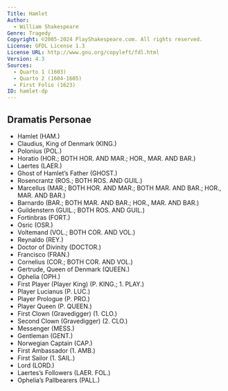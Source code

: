 ```yaml
---
Title: Hamlet
Author: 
  - William Shakespeare
Genre: Tragedy
Copyright: ©2005-2024 PlayShakespeare.com. All rights reserved.
License: GFDL License 1.3
License URL: http://www.gnu.org/copyleft/fdl.html
Version: 4.3
Sources:
  - Quarto 1 (1603)
  - Quarto 2 (1604-1605)
  - First Folio (1623)
ID: hamlet-dp
---
```


## Dramatis Personae


- Hamlet (HAM.)
- Claudius, King of Denmark (KING.)
- Polonius (POL.)
- Horatio (HOR.; BOTH HOR. AND MAR.; HOR., MAR. AND BAR.)
- Laertes (LAER.)
- Ghost of Hamlet’s Father (GHOST.)
- Rosencrantz (ROS.; BOTH ROS. AND GUIL.)
- Marcellus (MAR.; BOTH HOR. AND MAR.; BOTH MAR. AND BAR.; HOR., MAR. AND BAR.)
- Barnardo (BAR.; BOTH MAR. AND BAR.; HOR., MAR. AND BAR.)
- Guildenstern (GUIL.; BOTH ROS. AND GUIL.)
- Fortinbras (FORT.)
- Osric (OSR.)
- Voltemand (VOL.; BOTH COR. AND VOL.)
- Reynaldo (REY.)
- Doctor of Divinity (DOCTOR.)
- Francisco (FRAN.)
- Cornelius (COR.; BOTH COR. AND VOL.)
- Gertrude, Queen of Denmark (QUEEN.)
- Ophelia (OPH.)
- First Player (Player King) (P. KING.; 1. PLAY.)
- Player Lucianus (P. LUC.)
- Player Prologue (P. PRO.)
- Player Queen (P. QUEEN.)
- First Clown (Gravedigger) (1. CLO.)
- Second Clown (Gravedigger) (2. CLO.)
- Messenger (MESS.)
- Gentleman (GENT.)
- Norwegian Captain (CAP.)
- First Ambassador (1. AMB.)
- First Sailor (1. SAIL.)
- Lord (LORD.)
- Laertes’s Followers (LAER. FOL.)
- Ophelia’s Pallbearers (PALL.)

